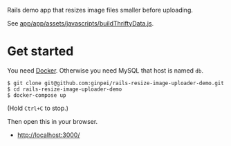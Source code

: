 Rails demo app that resizes image files smaller before uploading.

See [app/app/assets/javascripts/buildThriftyData.js](app/app/assets/javascripts/buildThriftyData.js).

# Get started

You need [Docker](https://www.docker.com/get-started). Otherwise you need MySQL that host is named `db`.

```console
$ git clone git@github.com:ginpei/rails-resize-image-uploader-demo.git
$ cd rails-resize-image-uploader-demo
$ docker-compose up
```

(Hold `Ctrl+C` to stop.)

Then open this in your browser.

- [http://localhost:3000/](http://localhost:3000/)
